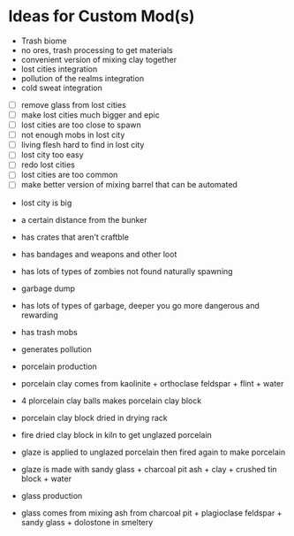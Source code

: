 # Ideas for Custom Mod(s)

- Trash biome
- no ores, trash processing to get materials
- convenient version of mixing clay together
- lost cities integration
- pollution of the realms integration
- cold sweat integration
- [ ] remove glass from lost cities
- [ ] make lost cities much bigger and epic
- [ ] lost cities are too close to spawn
- [ ] not enough mobs in lost city
- [ ] living flesh hard to find in lost city
- [ ] lost city too easy
- [ ] redo lost cities
- [ ] lost cities are too common
- [ ] make better version of mixing barrel that can be automated

- lost city is big
- a certain distance from the bunker
- has crates that aren't craftble
- has bandages and weapons and other loot
- has lots of types of zombies not found naturally spawning

- garbage dump
- has lots of types of garbage, deeper you go more dangerous and rewarding
- has trash mobs
- generates pollution

- porcelain production
- porcelain clay comes from kaolinite + orthoclase feldspar + flint + water
- 4 plorcelain clay balls makes porcelain clay block
- porcelain clay block dried in drying rack
- fire dried clay block in kiln to get unglazed porcelain
- glaze is applied to unglazed porcelain then fired again to make porcelain
- glaze is made with sandy glass + charcoal pit ash + clay + crushed tin block + water

- glass production
- glass comes from mixing ash from charcoal pit + plagioclase feldspar + sandy glass + dolostone in smeltery
